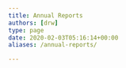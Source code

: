 ```yaml
---
title: Annual Reports
authors: [drw]
type: page
date: 2020-02-03T05:16:14+00:00
aliases: /annual-reports/

---
```


